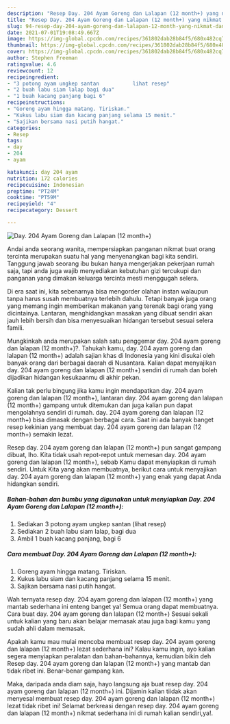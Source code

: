 ```yaml
---
description: "Resep Day. 204 Ayam Goreng dan Lalapan (12 month+) yang nikmat dan Mudah Dibuat"
title: "Resep Day. 204 Ayam Goreng dan Lalapan (12 month+) yang nikmat dan Mudah Dibuat"
slug: 94-resep-day-204-ayam-goreng-dan-lalapan-12-month-yang-nikmat-dan-mudah-dibuat
date: 2021-07-01T19:08:49.667Z
image: https://img-global.cpcdn.com/recipes/361802dab28b84f5/680x482cq70/day-204-ayam-goreng-dan-lalapan-12-month-foto-resep-utama.jpg
thumbnail: https://img-global.cpcdn.com/recipes/361802dab28b84f5/680x482cq70/day-204-ayam-goreng-dan-lalapan-12-month-foto-resep-utama.jpg
cover: https://img-global.cpcdn.com/recipes/361802dab28b84f5/680x482cq70/day-204-ayam-goreng-dan-lalapan-12-month-foto-resep-utama.jpg
author: Stephen Freeman
ratingvalue: 4.6
reviewcount: 12
recipeingredient:
- "3 potong ayam ungkep santan           lihat resep"
- "2 buah labu siam lalap bagi dua"
- "1 buah kacang panjang bagi 6"
recipeinstructions:
- "Goreng ayam hingga matang. Tiriskan."
- "Kukus labu siam dan kacang panjang selama 15 menit."
- "Sajikan bersama nasi putih hangat."
categories:
- Resep
tags:
- day
- 204
- ayam

katakunci: day 204 ayam 
nutrition: 172 calories
recipecuisine: Indonesian
preptime: "PT24M"
cooktime: "PT59M"
recipeyield: "4"
recipecategory: Dessert

---
```



![Day. 204 Ayam Goreng dan Lalapan (12 month+)](https://img-global.cpcdn.com/recipes/361802dab28b84f5/680x482cq70/day-204-ayam-goreng-dan-lalapan-12-month-foto-resep-utama.jpg)

Andai anda seorang wanita, mempersiapkan panganan nikmat buat orang tercinta merupakan suatu hal yang menyenangkan bagi kita sendiri. Tanggung jawab seorang ibu bukan hanya mengerjakan pekerjaan rumah saja, tapi anda juga wajib menyediakan kebutuhan gizi tercukupi dan panganan yang dimakan keluarga tercinta mesti menggugah selera.

Di era  saat ini, kita sebenarnya bisa mengorder olahan instan walaupun tanpa harus susah membuatnya terlebih dahulu. Tetapi banyak juga orang yang memang ingin memberikan makanan yang terenak bagi orang yang dicintainya. Lantaran, menghidangkan masakan yang dibuat sendiri akan jauh lebih bersih dan bisa menyesuaikan hidangan tersebut sesuai selera famili. 



Mungkinkah anda merupakan salah satu penggemar day. 204 ayam goreng dan lalapan (12 month+)?. Tahukah kamu, day. 204 ayam goreng dan lalapan (12 month+) adalah sajian khas di Indonesia yang kini disukai oleh banyak orang dari berbagai daerah di Nusantara. Kalian dapat menyajikan day. 204 ayam goreng dan lalapan (12 month+) sendiri di rumah dan boleh dijadikan hidangan kesukaanmu di akhir pekan.

Kalian tak perlu bingung jika kamu ingin mendapatkan day. 204 ayam goreng dan lalapan (12 month+), lantaran day. 204 ayam goreng dan lalapan (12 month+) gampang untuk ditemukan dan juga kalian pun dapat mengolahnya sendiri di rumah. day. 204 ayam goreng dan lalapan (12 month+) bisa dimasak dengan berbagai cara. Saat ini ada banyak banget resep kekinian yang membuat day. 204 ayam goreng dan lalapan (12 month+) semakin lezat.

Resep day. 204 ayam goreng dan lalapan (12 month+) pun sangat gampang dibuat, lho. Kita tidak usah repot-repot untuk memesan day. 204 ayam goreng dan lalapan (12 month+), sebab Kamu dapat menyiapkan di rumah sendiri. Untuk Kita yang akan membuatnya, berikut cara untuk menyajikan day. 204 ayam goreng dan lalapan (12 month+) yang enak yang dapat Anda hidangkan sendiri.

<!--inarticleads1-->

##### Bahan-bahan dan bumbu yang digunakan untuk menyiapkan Day. 204 Ayam Goreng dan Lalapan (12 month+):

1. Sediakan 3 potong ayam ungkep santan           (lihat resep)
1. Sediakan 2 buah labu siam lalap, bagi dua
1. Ambil 1 buah kacang panjang, bagi 6




<!--inarticleads2-->

##### Cara membuat Day. 204 Ayam Goreng dan Lalapan (12 month+):

1. Goreng ayam hingga matang. Tiriskan.
1. Kukus labu siam dan kacang panjang selama 15 menit.
1. Sajikan bersama nasi putih hangat.




Wah ternyata resep day. 204 ayam goreng dan lalapan (12 month+) yang mantab sederhana ini enteng banget ya! Semua orang dapat membuatnya. Cara buat day. 204 ayam goreng dan lalapan (12 month+) Sesuai sekali untuk kalian yang baru akan belajar memasak atau juga bagi kamu yang sudah ahli dalam memasak.

Apakah kamu mau mulai mencoba membuat resep day. 204 ayam goreng dan lalapan (12 month+) lezat sederhana ini? Kalau kamu ingin, ayo kalian segera menyiapkan peralatan dan bahan-bahannya, kemudian bikin deh Resep day. 204 ayam goreng dan lalapan (12 month+) yang mantab dan tidak ribet ini. Benar-benar gampang kan. 

Maka, daripada anda diam saja, hayo langsung aja buat resep day. 204 ayam goreng dan lalapan (12 month+) ini. Dijamin kalian tiidak akan menyesal membuat resep day. 204 ayam goreng dan lalapan (12 month+) lezat tidak ribet ini! Selamat berkreasi dengan resep day. 204 ayam goreng dan lalapan (12 month+) nikmat sederhana ini di rumah kalian sendiri,ya!.


